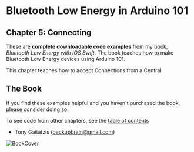 # Bluetooth Low Energy in Arduino 101

## Chapter 5: Connecting


These are **complete downloadable code examples** from my book, _Bluetooth Low Energy with iOS Swift_.  The book teaches how to make Bluetooth Low Energy devices using Arduino 101.

This chapter teaches how to accept Connections from a Central

## The Book

If you find these examples helpful and you haven't purchased the book, please consider doing so.

To see code from other chapters, see the [table of contents](https://github.com/BluetoothLowEnergyInArduino101/Book)

- Tony Gaitatzis (<backupbrain@gmail.com>)

![BookCover](https://github.com/BluetoothLowEnergyIniOSSwift/Book/blob/master/Bluetooth%20Low%20Energy%20in%20Arduino%20101%20Cover.png)
